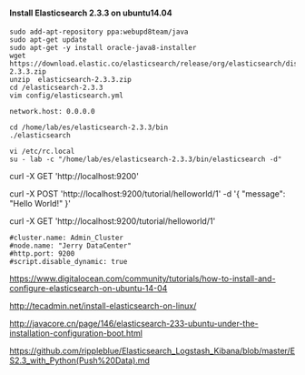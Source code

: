 #### Install Elasticsearch 2.3.3 on ubuntu14.04
```
sudo add-apt-repository ppa:webupd8team/java
sudo apt-get update
sudo apt-get -y install oracle-java8-installer
wget  https://download.elastic.co/elasticsearch/release/org/elasticsearch/distribution/zip/elasticsearch/2.3.3/elasticsearch-2.3.3.zip
unzip  elasticsearch-2.3.3.zip
cd /elasticsearch-2.3.3
vim config/elasticsearch.yml
```
```
network.host: 0.0.0.0
```
```
cd /home/lab/es/elasticsearch-2.3.3/bin
./elasticsearch
```
```
vi /etc/rc.local
su - lab -c "/home/lab/es/elasticsearch-2.3.3/bin/elasticsearch -d"

```
curl -X GET 'http://localhost:9200'

curl -X POST 'http://localhost:9200/tutorial/helloworld/1' -d '{ "message": "Hello World!" }'

curl -X GET 'http://localhost:9200/tutorial/helloworld/1'
```
#cluster.name: Admin_Cluster
#node.name: "Jerry DataCenter"
#http.port: 9200
#script.disable_dynamic: true
```
https://www.digitalocean.com/community/tutorials/how-to-install-and-configure-elasticsearch-on-ubuntu-14-04

http://tecadmin.net/install-elasticsearch-on-linux/

http://javacore.cn/page/146/elasticsearch-233-ubuntu-under-the-installation-configuration-boot.html

https://github.com/rippleblue/Elasticsearch_Logstash_Kibana/blob/master/ES2.3_with_Python(Push%20Data).md
